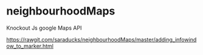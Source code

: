 # neighbourhoodMaps
 
 Knockout Js
 google Maps API
 
https://rawgit.com/saraducks/neighbourhoodMaps/master/adding_infowindow_to_marker.html
